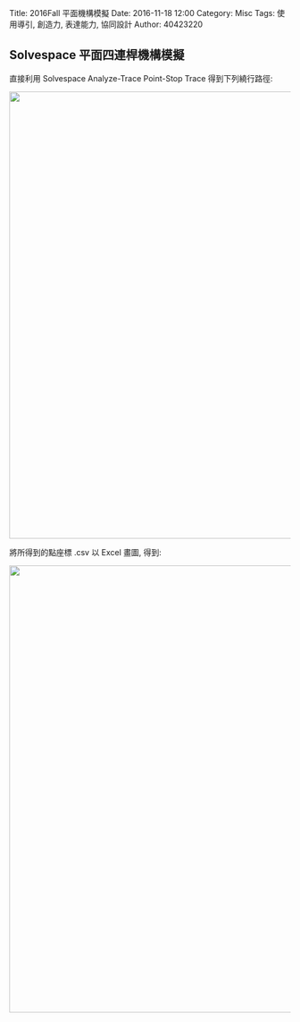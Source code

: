 Title: 2016Fall 平面機構模擬
Date: 2016-11-18 12:00
Category: Misc
Tags: 使用導引, 創造力, 表達能力, 協同設計
Author: 40423220

## Solvespace 平面四連桿機構模擬

直接利用 Solvespace Analyze-Trace Point-Stop Trace 得到下列繞行路徑:

<img src="./../data/cadpa_w10_4bar.png" width="800" />

將所得到的點座標 .csv 以 Excel 畫圖, 得到:

<img src="./../data/cadpa_w10_4bar_excel.png" width="800" />




